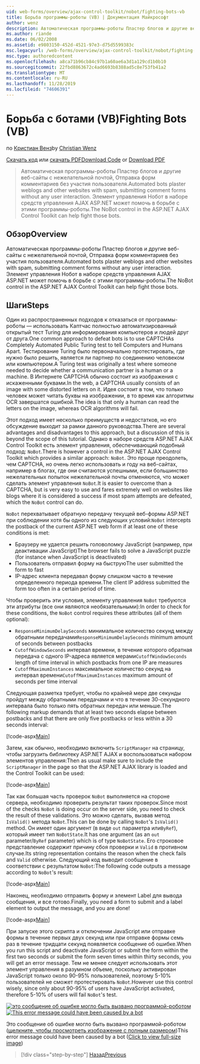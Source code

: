 ```yaml
---
uid: web-forms/overview/ajax-control-toolkit/nobot/fighting-bots-vb
title: Борьба программы-роботы (VB) | Документация Майкрософт
author: wenz
description: Автоматическая программы-роботы Пластер блогов и другие веб-сайты с нежелательной почтой, Отправка форм комментариев без участия пользователя. Элемент управления Нобот в ASP.NET AJAX Con...
ms.author: riande
ms.date: 06/02/2008
ms.assetid: e9803150-452d-4521-97e3-d75d5599383c
msc.legacyurl: /web-forms/overview/ajax-control-toolkit/nobot/fighting-bots-vb
msc.type: authoredcontent
ms.openlocfilehash: a8ca71b96cb84c97b1a60ae6a3d1a129cd1b0b10
ms.sourcegitcommit: 22fbd8863672c4ad6693b8388ad5c8e753fb41a2
ms.translationtype: MT
ms.contentlocale: ru-RU
ms.lasthandoff: 11/28/2019
ms.locfileid: "74606391"
---
```

# <a name="fighting-bots-vb"></a><span data-ttu-id="da565-104">Борьба с ботами (VB)</span><span class="sxs-lookup"><span data-stu-id="da565-104">Fighting Bots (VB)</span></span>

<span data-ttu-id="da565-105">по [Кристиан Венз](https://github.com/wenz)</span><span class="sxs-lookup"><span data-stu-id="da565-105">by [Christian Wenz](https://github.com/wenz)</span></span>

<span data-ttu-id="da565-106">[Скачать код](https://download.microsoft.com/download/9/3/f/93f8daea-bebd-4821-833b-95205389c7d0/NoBot0.vb.zip) или [скачать PDF](https://download.microsoft.com/download/b/6/a/b6ae89ee-df69-4c87-9bfb-ad1eb2b23373/nobot0VB.pdf)</span><span class="sxs-lookup"><span data-stu-id="da565-106">[Download Code](https://download.microsoft.com/download/9/3/f/93f8daea-bebd-4821-833b-95205389c7d0/NoBot0.vb.zip) or [Download PDF](https://download.microsoft.com/download/b/6/a/b6ae89ee-df69-4c87-9bfb-ad1eb2b23373/nobot0VB.pdf)</span></span>

> <span data-ttu-id="da565-107">Автоматическая программы-роботы Пластер блогов и другие веб-сайты с нежелательной почтой, Отправка форм комментариев без участия пользователя.</span><span class="sxs-lookup"><span data-stu-id="da565-107">Automated bots plaster weblogs and other websites with spam, submitting comment forms without any user interaction.</span></span> <span data-ttu-id="da565-108">Элемент управления Нобот в наборе средств управления AJAX ASP.NET может помочь в борьбе с этими программы-роботы.</span><span class="sxs-lookup"><span data-stu-id="da565-108">The NoBot control in the ASP.NET AJAX Control Toolkit can help fight those bots.</span></span>

## <a name="overview"></a><span data-ttu-id="da565-109">Обзор</span><span class="sxs-lookup"><span data-stu-id="da565-109">Overview</span></span>

<span data-ttu-id="da565-110">Автоматическая программы-роботы Пластер блогов и другие веб-сайты с нежелательной почтой, Отправка форм комментариев без участия пользователя.</span><span class="sxs-lookup"><span data-stu-id="da565-110">Automated bots plaster weblogs and other websites with spam, submitting comment forms without any user interaction.</span></span> <span data-ttu-id="da565-111">Элемент управления Нобот в наборе средств управления AJAX ASP.NET может помочь в борьбе с этими программы-роботы.</span><span class="sxs-lookup"><span data-stu-id="da565-111">The NoBot control in the ASP.NET AJAX Control Toolkit can help fight those bots.</span></span>

## <a name="steps"></a><span data-ttu-id="da565-112">Шаги</span><span class="sxs-lookup"><span data-stu-id="da565-112">Steps</span></span>

<span data-ttu-id="da565-113">Один из распространенных подходов к отказаться от программы-роботы — использовать Каптчас полностью автоматизированный открытый тест Turing для информирования компьютеров и людей друг от друга.</span><span class="sxs-lookup"><span data-stu-id="da565-113">One common approach to defeat bots is to use CAPTCHAs Completely Automated Public Turing test to tell Computers and Humans Apart.</span></span> <span data-ttu-id="da565-114">Тестирование Turing было первоначально протестировать, где нужно было решить, является ли партнер по соединению человеком или компьютером.</span><span class="sxs-lookup"><span data-stu-id="da565-114">A Turing test was originally a test where someone needed to decide whether a communication partner is a human or a machine.</span></span> <span data-ttu-id="da565-115">В Интернете CAPTCHA обычно состоит из изображения с искаженными буквами.</span><span class="sxs-lookup"><span data-stu-id="da565-115">In the web, a CAPTCHA usually consists of an image with some distorted letters on it.</span></span> <span data-ttu-id="da565-116">Идея состоит в том, что только человек может читать буквы на изображении, в то время как алгоритмы OCR завершатся ошибкой.</span><span class="sxs-lookup"><span data-stu-id="da565-116">The idea is that only a human can read the letters on the image, whereas OCR algorithms will fail.</span></span>

<span data-ttu-id="da565-117">Этот подход имеет несколько преимуществ и недостатков, но его обсуждение выходит за рамки данного руководства.</span><span class="sxs-lookup"><span data-stu-id="da565-117">There are several advantages and disadvantages to this approach, but a discussion of this is beyond the scope of this tutorial.</span></span> <span data-ttu-id="da565-118">Однако в наборе средств ASP.NET AJAX Control Toolkit есть элемент управления, обеспечивающий подобный подход: `NoBot`.</span><span class="sxs-lookup"><span data-stu-id="da565-118">There is however a control in the ASP.NET AJAX Control Toolkit which provides a similar approach: `NoBot`.</span></span> <span data-ttu-id="da565-119">Это проще преодолеть, чем CAPTCHA, но очень легко использовать и году на веб-сайтах, например в блогах, где они считаются успешными, если большинство нежелательных попыток нежелательной почты отменяются, что может сделать элемент управления `NoBot`.</span><span class="sxs-lookup"><span data-stu-id="da565-119">It is easier to overcome than a CAPTCHA, but is very easy to use and fares extremely well on websites like blogs where it is considered a success if most spam attempts are defeated, which the `NoBot` control can do.</span></span>

<span data-ttu-id="da565-120">`NoBot` перехватывает обратную передачу текущей веб-формы ASP.NET при соблюдении хотя бы одного из следующих условий:</span><span class="sxs-lookup"><span data-stu-id="da565-120">`NoBot` intercepts the postback of the current ASP.NET web form if at least one of these conditions is met:</span></span>

- <span data-ttu-id="da565-121">Браузеру не удается решить головоломку JavaScript (например, при деактивации JavaScript)</span><span class="sxs-lookup"><span data-stu-id="da565-121">The browser fails to solve a JavaScript puzzle (for instance when JavaScript is deactivated)</span></span>
- <span data-ttu-id="da565-122">Пользователь отправил форму на быструю</span><span class="sxs-lookup"><span data-stu-id="da565-122">The user submitted the form to fast</span></span>
- <span data-ttu-id="da565-123">IP-адрес клиента передавал форму слишком часто в течение определенного периода времени.</span><span class="sxs-lookup"><span data-stu-id="da565-123">The client IP address submitted the form too often in a certain period of time.</span></span>

<span data-ttu-id="da565-124">Чтобы проверить эти условия, элементу управления `NoBot` требуются эти атрибуты (все они являются необязательными):</span><span class="sxs-lookup"><span data-stu-id="da565-124">In order to check for these conditions, the `NoBot` control requires these attributes (all of them optional):</span></span>

- <span data-ttu-id="da565-125">`ResponseMinimumDelaySeconds` минимальное количество секунд между обратными передачами</span><span class="sxs-lookup"><span data-stu-id="da565-125">`ResponseMinimumDelaySeconds` minimum amount of seconds between postbacks</span></span>
- <span data-ttu-id="da565-126">`CutoffWindowSeconds` интервал времени, в течение которого обратная передача с одного IP-адреса является мерами</span><span class="sxs-lookup"><span data-stu-id="da565-126">`CutoffWindowSeconds` length of time interval in which postbacks from one IP are measures</span></span>
- <span data-ttu-id="da565-127">`CutoffMaximumInstances` максимальное количество секунд на интервал времени</span><span class="sxs-lookup"><span data-stu-id="da565-127">`CutoffMaximumInstances` maximum amount of seconds per time interval</span></span>

<span data-ttu-id="da565-128">Следующая разметка требует, чтобы по крайней мере две секунды пройдут между обратными передачами и что в течение 30-секундного интервала было только пять обратных передач или меньше.</span><span class="sxs-lookup"><span data-stu-id="da565-128">The following markup demands that at least two seconds elapse between postbacks and that there are only five postbacks or less within a 30 seconds interval:</span></span>

[!code-aspx[Main](fighting-bots-vb/samples/sample1.aspx)]

<span data-ttu-id="da565-129">Затем, как обычно, необходимо включить `ScriptManager` на страницу, чтобы загрузить библиотеку ASP.NET AJAX и воспользоваться набором элементов управления:</span><span class="sxs-lookup"><span data-stu-id="da565-129">Then as usual make sure to include the `ScriptManager` in the page so that the ASP.NET AJAX library is loaded and the Control Toolkit can be used:</span></span>

[!code-aspx[Main](fighting-bots-vb/samples/sample2.aspx)]

<span data-ttu-id="da565-130">Так как большая часть проверок `NoBot` выполняется на стороне сервера, необходимо проверить результат таких проверок.</span><span class="sxs-lookup"><span data-stu-id="da565-130">Since most of the checks `NoBot` is doing occur on the server side, you need to check the result of these validations.</span></span> <span data-ttu-id="da565-131">Это можно сделать, вызвав метод `IsValid()` метода `NoBot`.</span><span class="sxs-lookup"><span data-stu-id="da565-131">This can be done by calling `NoBot`'s `IsValid()` method.</span></span> <span data-ttu-id="da565-132">Он имеет один аргумент (в виде `out` параметра или`ByRef`), который имеет тип `NoBotState`.</span><span class="sxs-lookup"><span data-stu-id="da565-132">It has one argument (as an `out` parameter/`ByRef` parameter) which is of type `NoBotState`.</span></span> <span data-ttu-id="da565-133">Его строковое представление содержит причину сбоя проверки и `Valid` в противном случае.</span><span class="sxs-lookup"><span data-stu-id="da565-133">Its string representation contains the reason when the check fails and `Valid` otherwise.</span></span> <span data-ttu-id="da565-134">Следующий код выводит сообщение в соответствии с результатом `NoBot`:</span><span class="sxs-lookup"><span data-stu-id="da565-134">The following code outputs a message according to `NoBot`'s result:</span></span>

[!code-aspx[Main](fighting-bots-vb/samples/sample3.aspx)]

<span data-ttu-id="da565-135">Наконец, необходимо отправить форму и элемент Label для вывода сообщения, и все готово.</span><span class="sxs-lookup"><span data-stu-id="da565-135">Finally, you need a form to submit and a label element to output the message, and you are done!</span></span>

[!code-aspx[Main](fighting-bots-vb/samples/sample4.aspx)]

<span data-ttu-id="da565-136">При запуске этого скрипта и отключении JavaScript или отправке формы в течение первых двух секунд или при отправке формы семь раз в течение тридцати секунд появляется сообщение об ошибке.</span><span class="sxs-lookup"><span data-stu-id="da565-136">When you run this script and deactivate JavaScript or submit the form within the first two seconds or submit the form seven times within thirty seconds, you will get an error message.</span></span> <span data-ttu-id="da565-137">Тем не менее следует использовать этот элемент управления в разумном объеме, поскольку активирован JavaScript только около 90-95% пользователей, поэтому 5-10% пользователей не сможет протестировать `NoBot`.</span><span class="sxs-lookup"><span data-stu-id="da565-137">However use this control wisely, since only about 90-95% of users have JavaScript activated, therefore 5-10% of users will fail `NoBot`'s test.</span></span>

<span data-ttu-id="da565-138">[![это сообщение об ошибке могло быть вызвано программой-роботом](fighting-bots-vb/_static/image2.png)](fighting-bots-vb/_static/image1.png)</span><span class="sxs-lookup"><span data-stu-id="da565-138">[![This error message could have been caused by a bot](fighting-bots-vb/_static/image2.png)](fighting-bots-vb/_static/image1.png)</span></span>

<span data-ttu-id="da565-139">Это сообщение об ошибке могло быть вызвано программой-роботом ([щелкните, чтобы просмотреть изображение с полным размером](fighting-bots-vb/_static/image3.png))</span><span class="sxs-lookup"><span data-stu-id="da565-139">This error message could have been caused by a bot ([Click to view full-size image](fighting-bots-vb/_static/image3.png))</span></span>

> [!div class="step-by-step"]
> [<span data-ttu-id="da565-140">Назад</span><span class="sxs-lookup"><span data-stu-id="da565-140">Previous</span></span>](fighting-bots-cs.md)
